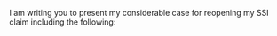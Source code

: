 I am writing you to present my considerable case for reopening my SSI claim including the following:

